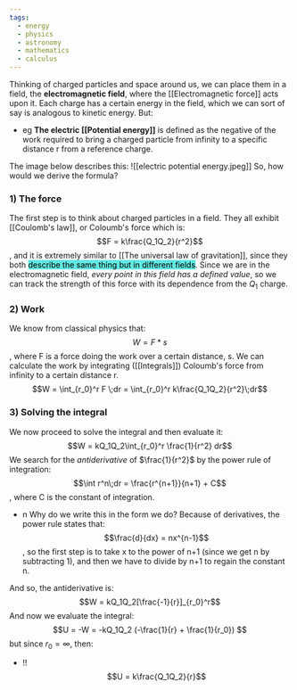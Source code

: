 ```yaml
---
tags:
  - energy
  - physics
  - astronomy
  - mathematics
  - calculus
---
```

Thinking of charged particles and space around us, we can place them in a field, the **electromagnetic field**, where the [[Electromagnetic force]] acts upon it. Each charge has a certain energy in the field, which we can sort of say is analogous to kinetic energy. But:
- eg **The electric [[Potential energy]]**  is defined as the negative of the work required to bring a charged particle from infinity to a specific distance r from a reference charge. 

The image below describes this: ![[electric potential energy.jpeg]]
So, how would we derive the formula?

### 1) The force
The first step is to think about charged particles in a field. They all exhibit [[Coulomb's law]], or Coloumb's force which is:$$F = k\frac{Q_1Q_2}{r^2}$$, and it is extremely similar to [[The universal law of gravitation]], since they both <mark style="background: #61e8e1;">describe the same thing but in different fields</mark>. Since we are in the electromagnetic field, *every point in this field has a defined value*, so we can track the strength of this force with its dependence from the $Q_1$ charge. 

### 2) Work
We know from classical physics that:$$W = F * s$$, where F is a force doing the work over a certain distance, s. We can calculate the work by integrating ([[Integrals]]) Coloumb's force from infinity to a certain distance r. $$W = \int_{r_0}^r F \;dr = \int_{r_0}^r k\frac{Q_1Q_2}{r^2}\;dr$$
### 3) Solving the integral
We now proceed to solve the integral and then evaluate it:$$W = kQ_1Q_2\int_{r_0}^r \frac{1}{r^2} dr$$
We search for the *antiderivative* of $\frac{1}{r^2}$ by the power rule of integration:$$\int r^n\;dr = \frac{r^{n+1}}{n+1} + C$$, where C is the constant of integration. 
- n Why do we write this in the form we do? Because of derivatives, the power rule states that:$$\frac{d}{dx} = nx^{n-1}$$, so the first step is to take x to the power of n+1 (since we get n by subtracting 1), and then we have to divide by n+1 to regain the constant n.

And so, the antiderivative is:$$W = kQ_1Q_2[\frac{-1}{r}]_{r_0}^r$$
And now we evaluate the integral:$$U = -W = -kQ_1Q_2 (-\frac{1}{r} + \frac{1}{r_0}) $$ but since $r_0 = \infty$, then:
- !! $$U = k\frac{Q_1Q_2}{r}$$

